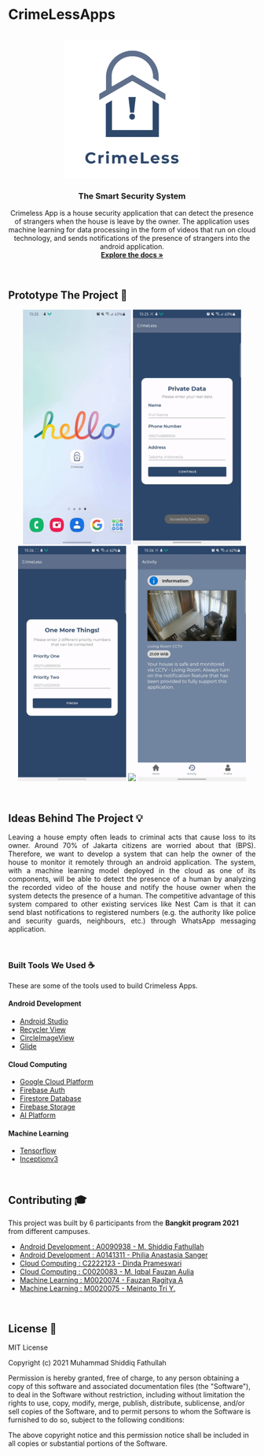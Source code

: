 # CrimeLessApps
<!-- PROJECT LOGO -->
<p align="center">
  <br>
  <img  width="280px" src="https://github.com/mas-diq/CrimeLessApps/blob/master/Crimeless_Logo.png" />
  <h3 align="center">The Smart Security System</h3>
  <p align="center">
    Crimeless App is a house security application that can detect the presence of strangers when the house is leave by the owner. The application uses machine learning for data processing in the form of videos that run on cloud technology, and sends notifications of the presence of strangers into the android application.
    <br />
    <a href="https://github.com/mas-diq/CrimeLessApps/tree/master"><strong>Explore the docs »</strong></a>
  </p>
</p>
<br>

<!-- ABOUT THE PROJECT -->
## Prototype The Project :star2:
<p align="center">
<img  width="220px" src="https://github.com/mas-diq/CrimeLessApps/blob/master/gif1.gif" />
<img  width="220px" src="https://github.com/mas-diq/CrimeLessApps/blob/master/gif2.gif" />
<img  width="220px" src="https://github.com/mas-diq/CrimeLessApps/blob/master/gif3.gif" />
<img  width="220px" src="https://github.com/mas-diq/CrimeLessApps/blob/master/gif4.gif" />
<img  width="220px" src="https://github.com/mas-diq/CrimeLessApps/blob/master/gif5.gif" />
</p>
<br>

<!-- ABOUT THE PROJECT -->
## Ideas Behind The Project :bulb:
<p align="justify">
Leaving a house empty often leads to criminal acts that cause loss to its owner. Around 70% of Jakarta citizens are worried about that (BPS). Therefore, we want to develop a system that can help the owner of the house to monitor it remotely through an android application. The system, with a machine learning model deployed in the cloud as one of its components, will be able to detect the presence of a human by analyzing the recorded video of the house and notify the house owner when the system detects the presence of a human. The competitive advantage of this system compared to other existing services like Nest Cam is that it can send blast notifications to registered numbers (e.g. the authority like police and security guards, neighbours, etc.) through WhatsApp messaging application.
</p>
<br>

### Built Tools We Used :coffee:
These are some of the tools used to build Crimeless Apps.
#### Android Development
* [Android Studio](https://developer.android.com/studio)
* [Recycler View](https://developer.android.com/jetpack/androidx/releases/recyclerview)
* [CircleImageView](https://github.com/hdodenhof/CircleImageView)
* [Glide](https://github.com/bumptech/glide)
#### Cloud Computing
* [Google Cloud Platform](https://cloud.google.com/)
* [Firebase Auth](https://firebase.google.com/products/auth)
* [Firestore Database](https://firebase.google.com/products-build)
* [Firebase Storage](https://firebase.google.com/docs/storage)
* [AI Platform](https://cloud.google.com/vertex-ai)
#### Machine Learning
* [Tensorflow](https://www.tensorflow.org/)
* [Inceptionv3](https://keras.io/api/applications/inceptionv3/)
<br>

<!-- GETTING STARTED -->
<!-- ## Getting Started
This is an example of how you may give instructions on setting up your project locally.
To get a local copy up and running follow these simple example steps. -->

<!-- CONTRIBUTING -->
## Contributing :mortar_board:
This project was built by 6 participants from the **Bangkit program 2021** from different campuses.
* [Android Development : A0090938 - M. Shiddiq Fathullah](https://www.linkedin.com/in/muhammad-shiddiq-f-5a1868111/)
* [Android Development : A0141311 - Philia Anastasia Sanger](https://www.linkedin.com/in/philia-sanger-4b757a207/)
* [Cloud Computing : C2222123 - Dinda Prameswari](https://www.linkedin.com/in/dinda-prameswari-1a20911ba/)
* [Cloud Computing : C0020083 - M. Iqbal Fauzan Aulia](https://www.linkedin.com/in/muhammad-iqbal-fauzan-aulia-252730195/)
* [Machine Learning : M0020074 - Fauzan Ragitya A](https://www.linkedin.com/in/fauzan-ragitya-5457b5173/)
* [Machine Learning : M0020075 - Meinanto Tri Y.](https://www.linkedin.com/in/meinantoyuriawan/)
<br>

<!-- LICENSE -->
## License :page_facing_up:
MIT License

Copyright (c) 2021 Muhammad Shiddiq Fathullah

Permission is hereby granted, free of charge, to any person obtaining a copy
of this software and associated documentation files (the "Software"), to deal
in the Software without restriction, including without limitation the rights
to use, copy, modify, merge, publish, distribute, sublicense, and/or sell
copies of the Software, and to permit persons to whom the Software is
furnished to do so, subject to the following conditions:

The above copyright notice and this permission notice shall be included in all
copies or substantial portions of the Software.
